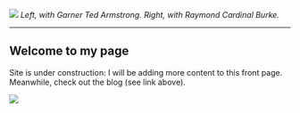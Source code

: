  ![](https://images2.imgbox.com/30/74/Ygw9zqQ5_o.png)
*Left, with Garner Ted Armstrong. Right, with Raymond Cardinal Burke.*

---

 ## Welcome to my page

Site is under construction: I will be adding more content to this front page. Meanwhile, check out the blog (see link above).

![](https://images2.imgbox.com/a8/cc/WgQCVwQJ_o.jpg)
